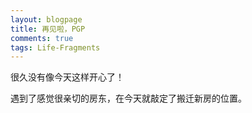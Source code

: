 ```yaml
---
layout: blogpage
title: 再见啦，PGP
comments: true
tags: Life-Fragments
---
```


很久没有像今天这样开心了！

遇到了感觉很亲切的房东，在今天就敲定了搬迁新房的位置。